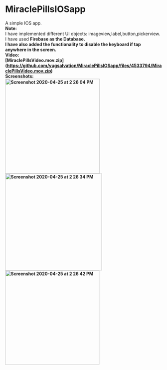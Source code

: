 # MiraclePillsIOSapp
A simple IOS app.<br/>
<b>Note:</b> <br/>
I have implemented different UI objects: imageview,label,button,pickerview.<br/>
I have used <b>Firebase<b> as the Database.<br/>
I have also added the functionality to disable the keyboard if tap anywhere in the screen.<br/>
<b>Video:</b><br/>
[MiraclePillsVideo.mov.zip]
<br/>(https://github.com/yugsalvation/MiraclePillsIOSapp/files/4533794/MiraclePillsVideo.mov.zip) <br/>
<b>Screenshots:</b> <br/>
<img width="303" alt="Screenshot 2020-04-25 at 2 26 04 PM" src="https://user-images.githubusercontent.com/33853459/80287778-3f017a80-8701-11ea-9462-407684a129c2.png">
<img width="310" alt="Screenshot 2020-04-25 at 2 26 34 PM" src="https://user-images.githubusercontent.com/33853459/80287780-3f9a1100-8701-11ea-9d26-f56e6c590f0a.png">
<img width="302" alt="Screenshot 2020-04-25 at 2 26 42 PM" src="https://user-images.githubusercontent.com/33853459/80287779-3f017a80-8701-11ea-92fe-e5ba7063fe38.png">
